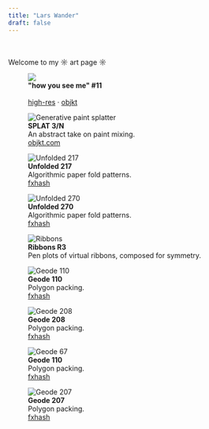 ```yaml
---
title: "Lars Wander"
draft: false
---
```


<br> <br>
Welcome to my ☼ art page ☼

<div class="absolute">
  <figure class="wide padded" style="margin-top: 0">
    <img src="/img/art/how-you-see-me/high-res/how-you-see-me-11.webp">
    <figcaption>
      <b>"how you see me" #11</b> 
      <br>
      <br>
      <a href="/img/art/how-you-see-me/high-res/how-you-see-me-11.png">high-res</a> · <a href="https://objkt.com/asset/KT1Q6cr9sscJYtL4m9CpVscu2SpqUxe9yZoo/11">objkt</a>
    </figcaption> 
  </figure>

  <figure class="wide extra-padded">
    <img src="/img/art/splat/3.webp" alt="Generative paint splatter">
    <figcaption><b>SPLAT 3/N</b> 
    <br>
    An abstract take on paint mixing.
    <br>
    <a href="https://objkt.com/asset/hicetnunc/548406">objkt.com</a></figcaption> 
  </figure>

  <div class="grid-2">
    <figure class="wide padded">
      <img src="/img/art/unfolded/1000x1000/217.webp" alt="Unfolded 217">
      <figcaption><b>Unfolded 217</b> 
      <br>
      Algorithmic paper fold patterns.
      <br>
      <a href="https://www.fxhash.xyz/gentk/slug/unfolded-217">fxhash</a>
      </figcaption> 
    </figure>
    <figure class="wide padded">
      <img src="/img/art/unfolded/1000x1000/270.webp" alt="Unfolded 270">
      <figcaption><b>Unfolded 270</b>
      <br>
      Algorithmic paper fold patterns.
      <br>
      <a href="https://www.fxhash.xyz/gentk/slug/unfolded-217">fxhash</a>
      </figcaption> 
    </figure>
  </div>

  <figure class="wide extra-padded">
    <img src="/img/art/ribbons/high-res/R3.jpg" alt="Ribbons">
    <figcaption><b>Ribbons R3</b> 
    <br>
    Pen plots of virtual ribbons, composed for symmetry.
    <br>
  </figure>

  <div class="grid-2">
    <figure class="wide padded">
      <img src="/img/art/geode/2000x2000/110.webp" alt="Geode 110">
      <figcaption><b>Geode 110</b> 
      <br>
      Polygon packing.
      <br>
      <a href="https://www.fxhash.xyz/gentk/slug/geode-110">fxhash</a>
      </figcaption> 
    </figure>
    <figure class="wide padded">
      <img src="/img/art/geode/2000x2000/208.webp" alt="Geode 208">
      <figcaption><b>Geode 208</b> 
      <br>
      Polygon packing.
      <br>
      <a href="https://www.fxhash.xyz/gentk/slug/geode-208">fxhash</a>
      </figcaption> 
    </figure>
  </div>

  <div class="grid-2">
    <figure class="wide padded">
      <img src="/img/art/geode/2000x2000/67.webp" alt="Geode 67">
      <figcaption><b>Geode 110</b> 
      <br>
      Polygon packing.
      <br>
      <a href="https://www.fxhash.xyz/gentk/slug/geode-67">fxhash</a>
      </figcaption> 
    </figure>
    <figure class="wide padded">
      <img src="/img/art/geode/2000x2000/207.webp" alt="Geode 207">
      <figcaption><b>Geode 207</b> 
      <br>
      Polygon packing.
      <br>
      <a href="https://www.fxhash.xyz/gentk/slug/geode-207">fxhash</a>
      </figcaption> 
    </figure>
  </div>
</div>

